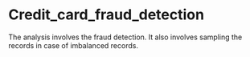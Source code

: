 # Credit_card_fraud_detection
The analysis involves the fraud detection. It also involves sampling the records in case of imbalanced records.
